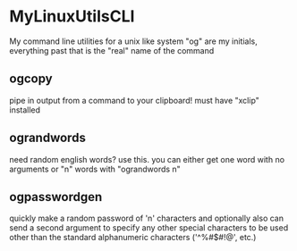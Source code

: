 # MyLinuxUtilsCLI
My command line utilities for a unix like system
"og" are my initials, everything past that is the "real" name of the command

## ogcopy
pipe in output from a command to your clipboard! must have "xclip" installed

## ograndwords
need random english words? use this. you can either get one word with no arguments or "n" words with "ograndwords n"

## ogpasswordgen
quickly make a random password of 'n' characters and optionally also can send a second argument to specify any other special characters to be used other than the standard alphanumeric characters ('^%#$#!@', etc.)
